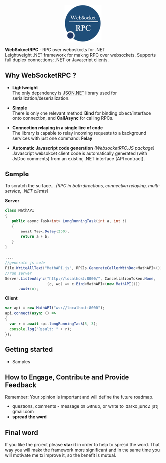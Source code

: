 <p align="center">
    <a href="https://www.nuget.org/profiles/dajuric"> <img src="Deploy/Logo/Logo-big.png" alt="WebSocketRPC logo" width="120" align="center"> </a>
</p>

<!--
<p align="center">
    <a href="https://www.nuget.org/profiles/dajuric"> <img src="https://img.shields.io/badge/WebSokcetRPC-v1.0.1-blue.svg?style=flat-square" alt="NuGet packages version"/>  </a>
    <a href="https://www.nuget.org/profiles/dajuric"> <img src="https://img.shields.io/badge/WebSokcetRPC.JS-v1.0.1-blue.svg?style=flat-square" alt="NuGet packages version"/>  </a>
</p>
-->

**WebSokcetRPC** - RPC over weboskcets for .NET    
Leightweight .NET framework for making RPC over websockets. Supports full duplex connections; .NET or Javascript clients. 

<!-- > **Tutorial:** <a href="http://www.codeproject.com/Articles/828012/Introducing-Lightweight-Weboskcet-RPC-library-for-Csharp" target="_blank">CodeProject article</a>-->


## Why WebSocketRPC ?

+ **Lightweight**   
The only dependency is <a href="https://www.newtonsoft.com/json">JSON.NET</a> library used for serialization/deserialization.

+ **Simple**   
There is only one relevant method: **Bind** for binding object/interface onto connection, and **CallAsync** for calling RPCs.

+ **Connection relaying in a single line of code**   
 The library is capable to relay incoming requests to a background services with just one command: **Relay**

+ **Automatic Javascript code generation** *(WebsocketRPC.JS package)*  
 Javascript websokcet client code is automatically generated (with JsDoc comments) from an existing .NET
                        interface (API contract).

 
## Sample

To scratch the surface... *(RPC in both directions, connection relaying, multi-service, .NET clients)*

**Server**
 ``` csharp
class MathAPI
{
    public async Task<int> LongRunningTask(int a, int b)
    {
        await Task.Delay(250);
        return a + b;
    }
}

....
//generate js code
File.WriteAllText("MathAPI.js", RPCJs.GenerateCallerWithDoc<MathAPI>());
//run server
Server.ListenAsync("http://localhost:8000/", CancellationToken.None, 
                    (c, wc) => c.Bind<MathAPI>(new MathAPI()))
       .Wait(0);
 ``` 

 **Client**
  ``` javascript
var api = new MathAPI("ws://localhost:8000");
api.connect(async () => 
{
    var r = await api.longRunningTask(5, 3);
    console.log("Result: " + r);
});
 ``` 
  
 
## Getting started
+ Samples
<!--+ <a href="http://www.codeproject.com/Articles/828012/Introducing-Lightweight-Weboskcet-RPC-library-for-Csharp" target="_blank">CodeProject article</a>-->

## How to Engage, Contribute and Provide Feedback  
Remember: Your opinion is important and will define the future roadmap.
+ questions, comments - message on Github, or write to: darko.juric2 [at] gmail.com
+ **spread the word** 

## Final word
If you like the project please **star it** in order to help to spread the word. That way you will make the framework more significant and in the same time you will motivate me to improve it, so the benefit is mutual.
